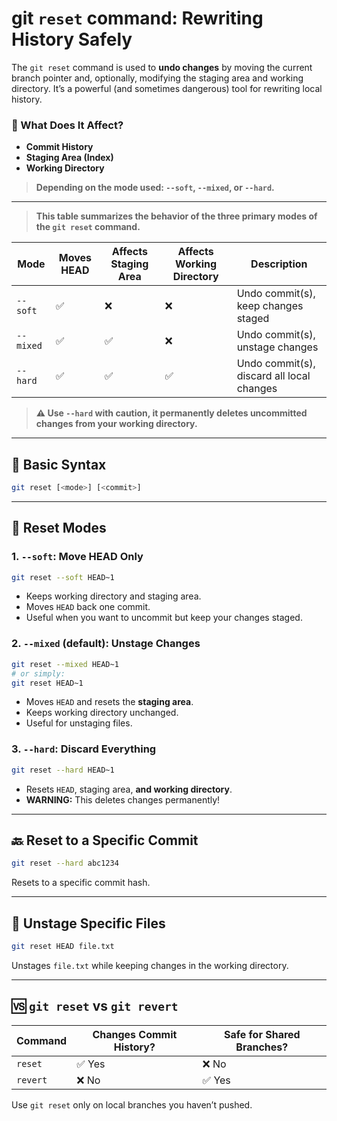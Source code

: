 # git `reset` command: Rewriting History Safely

The `git reset` command is used to **undo changes** by moving the current branch pointer and, optionally, modifying the staging area and working directory. It’s a powerful (and sometimes dangerous) tool for rewriting local history.

### 🧠 What Does It Affect?
- **Commit History**
- **Staging Area (Index)**
- **Working Directory**

> **Depending on the mode used: `--soft`, `--mixed`, or `--hard`.**

---

> **This table summarizes the behavior of the three primary modes of the `git reset` command.**

| Mode       | Moves HEAD | Affects Staging Area | Affects Working Directory | Description                                      |
|------------|------------|----------------------|----------------------------|--------------------------------------------------|
| `--soft`   | ✅         | ❌                   | ❌                         | Undo commit(s), keep changes staged             |
| `--mixed`  | ✅         | ✅                   | ❌                         | Undo commit(s), unstage changes                 |
| `--hard`   | ✅         | ✅                   | ✅                         | Undo commit(s), discard all local changes       |


> **⚠️ Use `--hard` with caution, it permanently deletes uncommitted changes from your working directory.**
---

## 🔧 Basic Syntax
```bash
git reset [<mode>] [<commit>]
```

---

## 🎯 Reset Modes

### 1. `--soft`: Move HEAD Only
```bash
git reset --soft HEAD~1
```
- Keeps working directory and staging area.
- Moves `HEAD` back one commit.
- Useful when you want to uncommit but keep your changes staged.

### 2. `--mixed` (default): Unstage Changes
```bash
git reset --mixed HEAD~1
# or simply:
git reset HEAD~1
```
- Moves `HEAD` and resets the **staging area**.
- Keeps working directory unchanged.
- Useful for unstaging files.

### 3. `--hard`: Discard Everything
```bash
git reset --hard HEAD~1
```
- Resets `HEAD`, staging area, **and working directory**.
- **WARNING:** This deletes changes permanently!

---

## 🔙 Reset to a Specific Commit
```bash
git reset --hard abc1234
```
Resets to a specific commit hash.

---

## 🧼 Unstage Specific Files
```bash
git reset HEAD file.txt
```
Unstages `file.txt` while keeping changes in the working directory.

---

## 🆚 `git reset` vs `git revert`
| Command | Changes Commit History? | Safe for Shared Branches? |
|---------|--------------------------|----------------------------|
| `reset` | ✅ Yes                   | ❌ No                      |
| `revert` | ❌ No                   | ✅ Yes                     |

Use `git reset` only on local branches you haven’t pushed.
